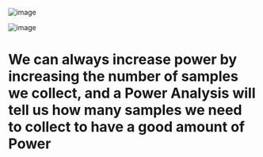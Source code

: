 ![image](https://user-images.githubusercontent.com/60442877/191126198-8fd92ec7-db69-4c8d-bca5-c2625ad0ec3d.png)

![image](https://user-images.githubusercontent.com/60442877/191126391-5240bf68-db5e-49d6-9799-cc6136226aab.png)

# We can always increase power by increasing the number of samples we collect, and a Power Analysis will tell us how many samples we need to collect to have a good amount of Power
